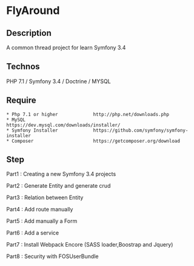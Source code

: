 # FlyAround


## Description

A common thread  project for learn Symfony 3.4 

## Technos

PHP 7.1 / Symfony 3.4 / Doctrine / MYSQL

## Require
    
    * Php 7.1 or higher             http://php.net/downloads.php
    * MySQL                         https://dev.mysql.com/downloads/installer/
    * Symfony Installer             https://github.com/symfony/symfony-installer
    * Composer                      https://getcomposer.org/download

## Step

Part1 : Creating a new Symfony 3.4 projects

Part2 : Generate Entity and generate crud

Part3 : Relation between Entity

Part4 : Add route manually 

Part5 : Add manually a Form 

Part6 : Add a service 

Part7 : Install Webpack Encore (SASS loader,Boostrap and Jquery)  

Part8 : Security with FOSUserBundle 